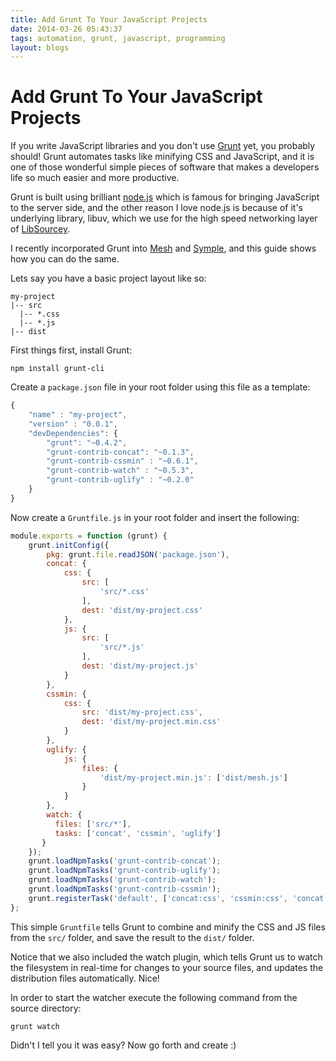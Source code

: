 ```yaml
---
title: Add Grunt To Your JavaScript Projects
date: 2014-03-26 05:43:37
tags: automation, grunt, javascript, programming
layout: blogs
---
```

# Add Grunt To Your JavaScript Projects

If you write JavaScript libraries and you don't use <a href="http://gruntjs.com/" title="Grunt" target="_blank">Grunt</a> yet, you probably should! Grunt automates tasks like minifying CSS and JavaScript, and it is one of those wonderful simple pieces of software that makes a developers life so much easier and more productive.

Grunt is built using brilliant <a href="http://nodejs.org/" target="_blank">node.js</a> which is famous for bringing JavaScript to the server side, and the other reason I love node.js is because of it's underlying library, libuv, which we use for the high speed networking layer of <a href="http://sourcey.com/libsourcey/" title="LibSourcey">LibSourcey</a>.

I recently incorporated Grunt into <a href="http://sourcey.com/mesh/" title="Mesh" target="_blank">Mesh</a> and <a href="http://sourcey.com/symple/" title="Symple" target="_blank">Symple</a>, and this guide shows how you can do the same. 

Lets say you have a basic project layout like so:

```
my-project
|-- src
  |-- *.css
  |-- *.js
|-- dist
```

First things first, install Grunt:

```npm install grunt-cli```

Create a `package.json` file in your root folder using this file as a template:

```javascript
{
    "name" : "my-project",
    "version" : "0.0.1",
    "devDependencies": {    
        "grunt": "~0.4.2",
        "grunt-contrib-concat": "~0.1.3",
        "grunt-contrib-cssmin" : "~0.6.1",
        "grunt-contrib-watch" : "~0.5.3",
        "grunt-contrib-uglify" : "~0.2.0"
    }
}
```

Now create a `Gruntfile.js` in your root folder and insert the following:

```javascript
module.exports = function (grunt) {
    grunt.initConfig({
        pkg: grunt.file.readJSON('package.json'),
        concat: {
            css: {
                src: [
                    'src/*.css'
                ],
                dest: 'dist/my-project.css'
            },
            js: {
                src: [
                    'src/*.js'
                ],
                dest: 'dist/my-project.js'
            }
        },
        cssmin: {
            css: {
                src: 'dist/my-project.css',
                dest: 'dist/my-project.min.css'
            }
        },
        uglify: {
            js: {
                files: {
                    'dist/my-project.min.js': ['dist/mesh.js']
                }
            }
        },
        watch: {
          files: ['src/*'],
          tasks: ['concat', 'cssmin', 'uglify']
       }
    });
    grunt.loadNpmTasks('grunt-contrib-concat');
    grunt.loadNpmTasks('grunt-contrib-uglify');
    grunt.loadNpmTasks('grunt-contrib-watch');
    grunt.loadNpmTasks('grunt-contrib-cssmin');
    grunt.registerTask('default', ['concat:css', 'cssmin:css', 'concat:js', 'uglify:js']);
};
```

This simple `Gruntfile` tells Grunt to combine and minify the CSS and JS files from the `src/` folder, and save the result to the `dist/` folder.

Notice that we also included the watch plugin, which tells Grunt us to watch the filesystem in real-time for changes to your source files, and updates the distribution files automatically. Nice!

In order to start the watcher execute the following command from the source directory:

```grunt watch```

Didn't I tell you it was easy? Now go forth and create :)